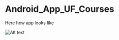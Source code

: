 # Android_App_UF_Courses


Here how app looks like 

![Alt text](/blob/master/Home%20Page.png?raw=true "Home Page")
